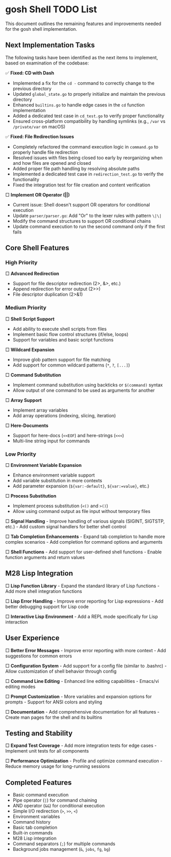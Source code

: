 # gosh Shell TODO List

This document outlines the remaining features and improvements needed for the gosh shell implementation.

## Next Implementation Tasks

The following tasks have been identified as the next items to implement, based on examination of the codebase:

✅ **Fixed: CD with Dash**
   - Implemented a fix for the `cd -` command to correctly change to the previous directory
   - Updated `global_state.go` to properly initialize and maintain the previous directory
   - Enhanced `builtins.go` to handle edge cases in the `cd` function implementation
   - Added a dedicated test case in `cd_test.go` to verify proper functionality
   - Ensured cross-platform compatibility by handling symlinks (e.g., `/var` vs `/private/var` on macOS)

✅ **Fixed: File Redirection Issues**
   - Completely refactored the command execution logic in `command.go` to properly handle file redirection
   - Resolved issues with files being closed too early by reorganizing when and how files are opened and closed
   - Added proper file path handling by resolving absolute paths
   - Implemented a dedicated test case in `redirection_test.go` to verify the functionality
   - Fixed the integration test for file creation and content verification

□ **Implement OR Operator (||)**
   - Current issue: Shell doesn't support OR operators for conditional execution
   - Update `parser/parser.go`: Add "Or" to the lexer rules with pattern `\|\|`
   - Modify the command structures to support OR conditional chains
   - Update command execution to run the second command only if the first fails

## Core Shell Features

### High Priority

□ **Advanced Redirection**
   - Support for file descriptor redirection (2>, &>, etc.)
   - Append redirection for error output (2>>)
   - File descriptor duplication (2>&1)

### Medium Priority

□ **Shell Script Support**
   - Add ability to execute shell scripts from files
   - Implement basic flow control structures (if/else, loops)
   - Support for variables and basic script functions

□ **Wildcard Expansion**
   - Improve glob pattern support for file matching
   - Add support for common wildcard patterns (`*`, `?`, `[...]`)

□ **Command Substitution**
   - Implement command substitution using backticks or `$(command)` syntax
   - Allow output of one command to be used as arguments for another

□ **Array Support**
   - Implement array variables
   - Add array operations (indexing, slicing, iteration)

□ **Here-Documents**
   - Support for here-docs (`<<EOF`) and here-strings (`<<<`)
   - Multi-line string input for commands

### Low Priority

□ **Environment Variable Expansion**
   - Enhance environment variable support
   - Add variable substitution in more contexts
   - Add parameter expansion (`${var:-default}`, `${var:=value}`, etc.)

□ **Process Substitution**
   - Implement process substitution (`<()` and `>()`)
   - Allow using command output as file input without temporary files

□ **Signal Handling**
    - Improve handling of various signals (SIGINT, SIGTSTP, etc.)
    - Add custom signal handlers for better shell control

□ **Tab Completion Enhancements**
    - Expand tab completion to handle more complex scenarios
    - Add completion for command options and arguments

□ **Shell Functions**
    - Add support for user-defined shell functions
    - Enable function arguments and return values

## M28 Lisp Integration

□ **Lisp Function Library**
    - Expand the standard library of Lisp functions
    - Add more shell integration functions

□ **Lisp Error Handling**
    - Improve error reporting for Lisp expressions
    - Add better debugging support for Lisp code

□ **Interactive Lisp Environment**
    - Add a REPL mode specifically for Lisp interaction

## User Experience

□ **Better Error Messages**
    - Improve error reporting with more context
    - Add suggestions for common errors

□ **Configuration System**
    - Add support for a config file (similar to .bashrc)
    - Allow customization of shell behavior through config

□ **Command Line Editing**
    - Enhanced line editing capabilities
    - Emacs/vi editing modes

□ **Prompt Customization**
    - More variables and expansion options for prompts
    - Support for ANSI colors and styling

□ **Documentation**
    - Add comprehensive documentation for all features
    - Create man pages for the shell and its builtins

## Testing and Stability

□ **Expand Test Coverage**
    - Add more integration tests for edge cases
    - Implement unit tests for all components

□ **Performance Optimization**
    - Profile and optimize command execution
    - Reduce memory usage for long-running sessions

## Completed Features

- Basic command execution
- Pipe operator (`|`) for command chaining
- AND operator (`&&`) for conditional execution
- Simple I/O redirection (`>`, `>>`, `<`)
- Environment variables
- Command history
- Basic tab completion
- Built-in commands
- M28 Lisp integration
- Command separators (`;`) for multiple commands
- Background jobs management (`&`, `jobs`, `fg`, `bg`)